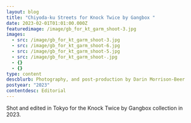 ```yaml
---
layout: blog
title: "Chiyoda-ku Streets for Knock Twice by Gangbox "
date: 2023-02-01T01:01:00.000Z
featuredimage: /image/gb_for_kt_garm_shoot-3.jpg
images:
  - src: /image/gb_for_kt_garm_shoot-3.jpg
  - src: /image/gb_for_kt_garm_shoot-6.jpg
  - src: /image/gb_for_kt_garm_shoot-5.jpg
  - src: /image/gb_for_kt_garm_shoot-.jpg
  - {}
  - {}
type: content
descblurb: Photography, and post-production by Darin Morrison-Beer
postyear: "2023"
contentdesc: Editorial
---
```

Shot and edited in Tokyo for the Knock Twice by Gangbox collection in 2023.
